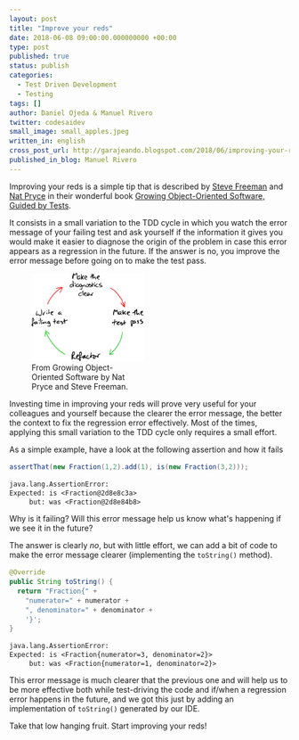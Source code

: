 ```yaml
---
layout: post
title: "Improve your reds"
date: 2018-06-08 09:00:00.000000000 +00:00
type: post
published: true
status: publish
categories:
  - Test Driven Development
  - Testing
tags: []
author: Daniel Ojeda & Manuel Rivero
twitter: codesaidev
small_image: small_apples.jpeg
written_in: english
cross_post_url: http://garajeando.blogspot.com/2018/06/improving-your-reds.html
published_in_blog: Manuel Rivero
---
```


Improving your reds is a simple tip that is described by [Steve Freeman](http://hol.gandi.ws/) and [Nat Pryce](http://www.natpryce.com/) in their wonderful book [Growing Object-Oriented Software, Guided by Tests](https://www.goodreads.com/book/show/4268826-growing-object-oriented-software-guided-by-tests).

It consists in a small variation to the TDD cycle in which you watch the error message of your failing test and ask yourself if the information it gives you would make it easier to diagnose the origin of the problem in case this error appears as a regression in the future. If the answer is no, you improve the error message before going on to make the test pass.

<figure style="height:40%; width:40%;">
    <img src="/assets/feedback-on-diagnostics.svg" alt="Variation to TDD cycle: feedback on diagnostics"/>
    <figcaption>
      From Growing Object-Oriented Software by Nat Pryce and Steve Freeman.
    </figcaption>
</figure>

Investing time in improving your reds will prove very useful for your colleagues and yourself because the clearer the error message, the better the context to fix the regression error effectively. Most of the times, applying this small variation to the TDD cycle only requires a small effort. 

As a simple example, have a look at the following assertion and how it fails

```java
assertThat(new Fraction(1,2).add(1), is(new Fraction(3,2)));
```

```text
java.lang.AssertionError:
Expected: is <Fraction@2d8e8c3a>
     but: was <Fraction@2d8e84b8>
```

Why is it failing? Will this error message help us know what's happening if we see it in the future? 

The answer is clearly *no*, but with little effort, we can add a bit of code to make the error message clearer (implementing the `toString()` method).

```java
@Override
public String toString() {
  return "Fraction{" +
    "numerator=" + numerator +
    ", denominator=" + denominator +
    '}';
}
```

```text
java.lang.AssertionError:
Expected: is <Fraction{numerator=3, denominator=2}>
     but: was <Fraction{numerator=1, denominator=2}>
```

This error message is much clearer that the previous one and will help us to be more effective both while test-driving the code and if/when a regression error happens in the future, and we got this just by adding an implementation of `toString()` generated by our IDE.

Take that low hanging fruit. Start improving your reds!
